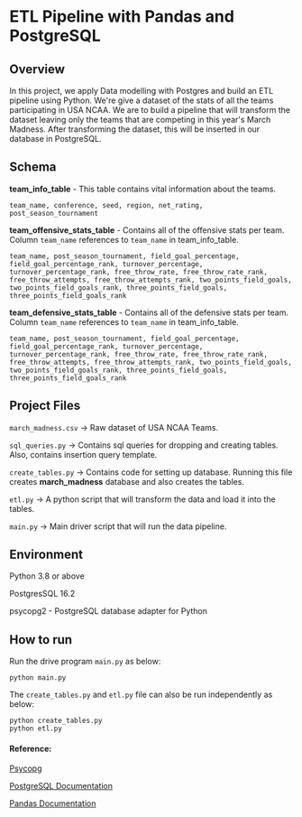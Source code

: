 # ETL Pipeline with Pandas and PostgreSQL

## **Overview**

In this project, we apply Data modelling with Postgres and build an ETL pipeline using Python. We're give a dataset of the stats of all the teams participating in USA NCAA. We are to build a pipeline that will transform the dataset leaving only the teams that are competing in this year's March Madness. After transforming the dataset, this will be inserted in our database in PostgreSQL.


## Schema

**team_info_table** - This table contains vital information about the teams.

```
team_name, conference, seed, region, net_rating, post_season_tournament
```

**team_offensive_stats_table** - Contains all of the offensive stats per team. Column `team_name` references to `team_name` in team_info_table.
```
team_name, post_season_tournament, field_goal_percentage, field_goal_percentage_rank, turnover_percentage, turnover_percentage_rank, free_throw_rate, free_throw_rate_rank, free_throw_attempts, free_throw_attempts_rank, two_points_field_goals, two_points_field_goals_rank, three_points_field_goals, three_points_field_goals_rank
```
**team_defensive_stats_table** - Contains all of the defensive stats per team. Column `team_name` references to `team_name` in team_info_table.
```
team_name, post_season_tournament, field_goal_percentage, field_goal_percentage_rank, turnover_percentage, turnover_percentage_rank, free_throw_rate, free_throw_rate_rank, free_throw_attempts, free_throw_attempts_rank, two_points_field_goals, two_points_field_goals_rank, three_points_field_goals, three_points_field_goals_rank
```

## Project Files

```march_madness.csv``` -> Raw dataset of USA NCAA Teams.

```sql_queries.py``` -> Contains sql queries for dropping and creating tables. Also, contains insertion query template.

```create_tables.py``` -> Contains code for setting up database. Running this file creates **march_madness** database and also creates the tables.

```etl.py``` -> A python script that will transform the data and load it into the tables. 

```main.py``` -> Main driver script that will run the data pipeline.


## Environment 
Python 3.8 or above

PostgresSQL 16.2

psycopg2 - PostgreSQL database adapter for Python


## How to run

Run the drive program ```main.py``` as below:
```
python main.py
``` 

The ```create_tables.py``` and ```etl.py``` file can also be run independently as below:
```
python create_tables.py 
python etl.py 
```


 #### Reference: 
[Psycopg](http://initd.org/psycopg/docs/)

[PostgreSQL Documentation](https://www.postgresql.org/docs/)

[Pandas Documentation](https://pandas.pydata.org/pandas-docs/stable/)
